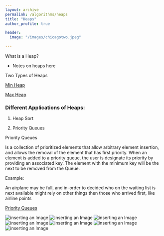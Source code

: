 ```yaml
---
layout: archive
permalink: /algorithms/heaps
title: "Heaps"
author_profile: true

header:
  image: "/images/chicagotwo.jpeg"
  
---
```


What is a Heap?


  - Notes on heaps here


Two Types of Heaps


[Min Heap ](https://devintheengineer.com/algorithms/heaps/min_heap)


[Max Heap ](https://devintheengineer.com/algorithms/heaps/max_heap)


### Different Applications of Heaps:

1. Heap Sort

2. Priority Queues


Priority Queues

Is a collection of prioritized elements that allow arbitrary element insertion, and allows the removal of the element that has first priority. When an element is added to a priority queue, the user is designate its priority by providing an associated key. The element with the minimum key will be the next to be removed from the Queue.

Example:

An airplane may be full, and in-order to decided who on the waiting list is next available might rely on other things then those who arrived first, like airline points 

[Priority Queues](https://devintheengineer.com/algorithms/heaps/priority_queues)



![inserting an Image](/images/heaps/Page1.jpg)
![inserting an Image](/images/heaps/Page2.jpg)
![inserting an Image](/images/heaps/Page3.jpg)
![inserting an Image](/images/heaps/Page4.jpg)
![inserting an Image](/images/heaps/Page5.jpg)
![inserting an Image](/images/heaps/Page6.jpg)
![inserting an Image](/images/heaps/Page7.jpg)



